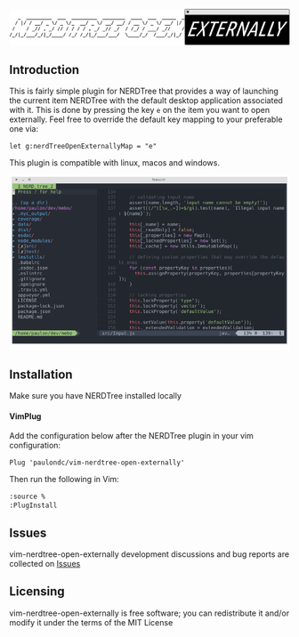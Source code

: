 <p align="center">
  <img src="data/logo.png?v=1"/>
</p>

## Introduction
This is fairly simple plugin for NERDTree that provides a way of launching the current item NERDTree with the default desktop application associated with it. This is done by pressing the key `e` on the item you want to open externally. Feel free to override the default key mapping to your preferable one via:

```vim
let g:nerdTreeOpenExternallyMap = "e"
```

This plugin is compatible with linux, macos and windows.

<p align="center">
  <img src="data/clip.gif?v=1"/>
</p>

## Installation

Make sure you have NERDTree installed locally

#### VimPlug

Add the configuration below after the NERDTree plugin in your vim configuration:

```vim
Plug 'paulondc/vim-nerdtree-open-externally'
```

Then run the following in Vim:

```vim
:source %
:PlugInstall
```

## Issues
vim-nerdtree-open-externally development discussions and bug reports are collected on [Issues](https://github.com/paulondc/vim-nerdtree-open-externally/issues)

## Licensing
vim-nerdtree-open-externally is free software; you can redistribute it and/or modify it under the terms of the MIT License
